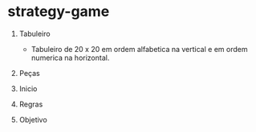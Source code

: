 # strategy-game

1. Tabuleiro

    - Tabuleiro de 20 x 20 em ordem alfabetica na vertical e em ordem numerica na horizontal.

2. Peças

3. Inicio

4. Regras

5. Objetivo